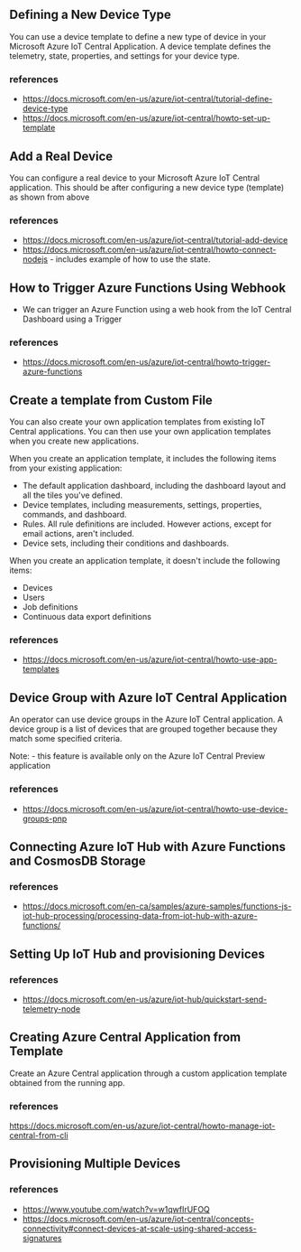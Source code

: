 ## Defining a New Device Type

You can use a device template to define a new type of device in your Microsoft Azure IoT Central Application. A device template defines the telemetry, state, properties, and settings for your device type.

### references

- https://docs.microsoft.com/en-us/azure/iot-central/tutorial-define-device-type
- https://docs.microsoft.com/en-us/azure/iot-central/howto-set-up-template

## Add a Real Device

You can configure a real device to your Microsoft Azure IoT Central application. This should be after configuring a new device type (template) as shown from above

### references

- https://docs.microsoft.com/en-us/azure/iot-central/tutorial-add-device
- https://docs.microsoft.com/en-us/azure/iot-central/howto-connect-nodejs  - includes example of how to use the state.

## How to Trigger Azure Functions Using Webhook

- We can trigger an Azure Function using a web hook from the IoT Central Dashboard using a Trigger

### references

- https://docs.microsoft.com/en-us/azure/iot-central/howto-trigger-azure-functions

## Create a template from Custom File

You can also create your own application templates from existing IoT Central applications. You can then use your own application templates when you create new applications.

When you create an application template, it includes the following items from your existing application:

- The default application dashboard, including the dashboard layout and all the tiles you've defined.
- Device templates, including measurements, settings, properties, commands, and dashboard.
- Rules. All rule definitions are included. However actions, except for email actions, aren't included.
- Device sets, including their conditions and dashboards.

When you create an application template, it doesn't include the following items:

- Devices
- Users
- Job definitions
- Continuous data export definitions

### references

- https://docs.microsoft.com/en-us/azure/iot-central/howto-use-app-templates

## Device Group with Azure IoT Central Application

An operator can use device groups in the Azure IoT Central application. A device group is a list of devices that are grouped together because they match some specified criteria.

Note: - this feature is available only on the Azure IoT Central Preview application

### references

- https://docs.microsoft.com/en-us/azure/iot-central/howto-use-device-groups-pnp

## Connecting Azure IoT Hub with Azure Functions and CosmosDB Storage

### references

- https://docs.microsoft.com/en-ca/samples/azure-samples/functions-js-iot-hub-processing/processing-data-from-iot-hub-with-azure-functions/

## Setting Up IoT Hub and provisioning Devices

### references

- https://docs.microsoft.com/en-us/azure/iot-hub/quickstart-send-telemetry-node


## Creating Azure Central Application from Template

Create an Azure Central application through a custom application template obtained from the running app.

### references
https://docs.microsoft.com/en-us/azure/iot-central/howto-manage-iot-central-from-cli

## Provisioning Multiple Devices

### references
- https://www.youtube.com/watch?v=w1qwfIrUFOQ
- https://docs.microsoft.com/en-us/azure/iot-central/concepts-connectivity#connect-devices-at-scale-using-shared-access-signatures